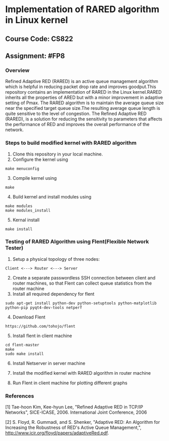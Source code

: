# Implementation of RARED algorithm in Linux kernel
## Course Code: CS822	<br/>
## Assignment: #FP8	<br/>

### Overview		<br/>
Refined Adaptive RED (RARED) is an active queue management algorithm which is helpful in reducing packet drop rate and improves goodput.This repository contains an implementation of RARED in the Linux kernel.RARED inherits all the properties of ARED but with a minor improvement in adaptive setting of Pmax. The RARED algorithm is to maintain the average queue size near the specified target queue size.The resulting average queue length is quite sensitive to the level of congestion. The Refined Adaptive RED (RARED), is a solution for reducing the sensitivity to parameters that affects the performance of RED and improves the overall performance of the network.

### Steps to build modified kernel with RARED algorithm
1. Clone this repository in your local machine.
2. Configure the kernel using 
``` 
make menuconfig
```
3. Compile kernel using
```
make
```
4. Build kernel and install modules using
```
make modules
make modules_install
```
5. Kernal install
```
make install
```
### Testing of RARED Algorithm using Flent(Flexible Network Tester)
1. Setup a physical topology of three nodes:
```
Client <---> Router <---> Server
```
2. Create a separate passwordless SSH connection between client and router machines, so that Flent can collect queue statistics from the router machine
3. Install all required dependency for flent
```
sudo apt-get install python-dev python-setuptools python-matplotlib python-pip pyqt4-dev-tools netperf
```
4. Download Flent
```
https://github.com/tohojo/flent
```
5. Install flent in client machine
```
cd flent-master
make
sudo make install
```
6. Install Netserver in server machine

7. Install the modified kernel with RARED algorithm in router machine

8. Run Flent in client machine for plotting different graphs
   
    


### References         <br/>

[1] Tae-hoon Kim, Kee-hyun Lee, "Refined Adaptive RED in TCP/IP Networks", SICE-ICASE, 2006. International Joint Conference, 2006

[2] S. Floyd, R. Gummadi, and S. Shenker, "Adaptive RED: An Algorithm for Increasing the Robustness of RED's Active Queue Management,", http://www.icir.org/floyd/papers/adaptiveRed.pdf.

